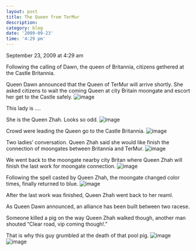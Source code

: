 ```yaml
---
layout: post
title: The Queen from TerMur
description: 
category: blog
date: '2009-09-23'
time: '4:29 pm'
---
```

September 23, 2009 at 4:29 am 
 
Following the calling of Dawn, the queen of Britannia, citizens gethered at the Castle Britannia.

Queen Dawn announced that the Queen of TerMur will arrive shortly. She asked citizens to wait the coming Queen at city Britain moongate and escort her get to the Castle safely.
![image](/images/blog/the-queen-from-termur_01.jpg)

This lady is ….

She is the Queen Zhah. Looks so odd.
![image](/images/blog/the-queen-from-termur_02.jpg)

Crowd were leading the Queen go to the Castle Britannia.
![image](/images/blog/the-queen-from-termur_03.jpg)

Two ladies’ conversation. Queen Zhah said she would like finish the connection of moongates between Britannia and TerMur.
![image](/images/blog/the-queen-from-termur_04.jpg)

We went back to the moongate nearby city Britan where Queen Zhah will finish the last work for moongate connection.
![image](/images/blog/the-queen-from-termur_05.jpg)

Following the spell casted by Queen Zhah, the moongate changed color times, finally returned to blue.
![image](/images/blog/the-queen-from-termur_06.jpg)

After the last work was finished, Queen Zhah went back to her reaml.

As Queen Dawn announced, an alliance has been built between two racese.

Someone killed a pig on the way Queen Zhah walked though, another man shouted “Clear road, vip coming though!.”

That is why this guy grumbled at the death of that pool pig.
![image](/images/blog/the-queen-from-termur_07.jpg)
![image](/images/blog/the-queen-from-termur_08.jpg)
